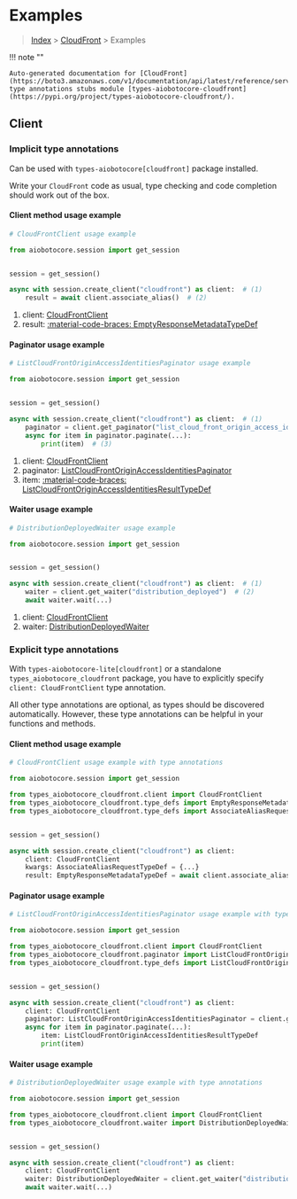 # Examples

> [Index](../README.md) > [CloudFront](./README.md) > Examples

!!! note ""

    Auto-generated documentation for [CloudFront](https://boto3.amazonaws.com/v1/documentation/api/latest/reference/services/cloudfront.html#cloudfront)
    type annotations stubs module [types-aiobotocore-cloudfront](https://pypi.org/project/types-aiobotocore-cloudfront/).

## Client

### Implicit type annotations

Can be used with `types-aiobotocore[cloudfront]` package installed.

Write your `CloudFront` code as usual,
type checking and code completion should work out of the box.



#### Client method usage example

```python
# CloudFrontClient usage example

from aiobotocore.session import get_session


session = get_session()

async with session.create_client("cloudfront") as client:  # (1)
    result = await client.associate_alias()  # (2)
```

1. client: [CloudFrontClient](./client.md)
2. result: [:material-code-braces: EmptyResponseMetadataTypeDef](./type_defs.md#emptyresponsemetadatatypedef)



#### Paginator usage example

```python
# ListCloudFrontOriginAccessIdentitiesPaginator usage example

from aiobotocore.session import get_session


session = get_session()

async with session.create_client("cloudfront") as client:  # (1)
    paginator = client.get_paginator("list_cloud_front_origin_access_identities")  # (2)
    async for item in paginator.paginate(...):
        print(item)  # (3)
```

1. client: [CloudFrontClient](./client.md)
2. paginator: [ListCloudFrontOriginAccessIdentitiesPaginator](./paginators.md#listcloudfrontoriginaccessidentitiespaginator)
3. item: [:material-code-braces: ListCloudFrontOriginAccessIdentitiesResultTypeDef](./type_defs.md#listcloudfrontoriginaccessidentitiesresulttypedef)



#### Waiter usage example

```python
# DistributionDeployedWaiter usage example

from aiobotocore.session import get_session


session = get_session()

async with session.create_client("cloudfront") as client:  # (1)
    waiter = client.get_waiter("distribution_deployed")  # (2)
    await waiter.wait(...)
```

1. client: [CloudFrontClient](./client.md)
2. waiter: [DistributionDeployedWaiter](./waiters.md#distributiondeployedwaiter)


### Explicit type annotations

With `types-aiobotocore-lite[cloudfront]`
or a standalone `types_aiobotocore_cloudfront` package, you have to explicitly specify
`client: CloudFrontClient` type annotation.

All other type annotations are optional, as types should be discovered automatically.
However, these type annotations can be helpful in your functions and methods.


#### Client method usage example

```python
# CloudFrontClient usage example with type annotations

from aiobotocore.session import get_session

from types_aiobotocore_cloudfront.client import CloudFrontClient
from types_aiobotocore_cloudfront.type_defs import EmptyResponseMetadataTypeDef
from types_aiobotocore_cloudfront.type_defs import AssociateAliasRequestTypeDef


session = get_session()

async with session.create_client("cloudfront") as client:
    client: CloudFrontClient
    kwargs: AssociateAliasRequestTypeDef = {...}
    result: EmptyResponseMetadataTypeDef = await client.associate_alias(**kwargs)
```



#### Paginator usage example

```python
# ListCloudFrontOriginAccessIdentitiesPaginator usage example with type annotations

from aiobotocore.session import get_session

from types_aiobotocore_cloudfront.client import CloudFrontClient
from types_aiobotocore_cloudfront.paginator import ListCloudFrontOriginAccessIdentitiesPaginator
from types_aiobotocore_cloudfront.type_defs import ListCloudFrontOriginAccessIdentitiesResultTypeDef


session = get_session()

async with session.create_client("cloudfront") as client:
    client: CloudFrontClient
    paginator: ListCloudFrontOriginAccessIdentitiesPaginator = client.get_paginator("list_cloud_front_origin_access_identities")
    async for item in paginator.paginate(...):
        item: ListCloudFrontOriginAccessIdentitiesResultTypeDef
        print(item)
```



#### Waiter usage example

```python
# DistributionDeployedWaiter usage example with type annotations

from aiobotocore.session import get_session

from types_aiobotocore_cloudfront.client import CloudFrontClient
from types_aiobotocore_cloudfront.waiter import DistributionDeployedWaiter


session = get_session()

async with session.create_client("cloudfront") as client:
    client: CloudFrontClient
    waiter: DistributionDeployedWaiter = client.get_waiter("distribution_deployed")
    await waiter.wait(...)
```
